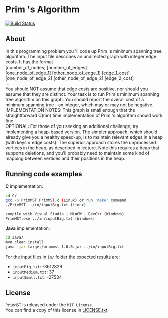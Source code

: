 Prim 's Algorithm
===================
[![Build Status](https://secure.travis-ci.org/bogcon/AlgorithmsAndApplications.png?branch=master)](http://travis-ci.org/bogcon/AlgorithmsAndApplications)

About
------------
In this programming problem you 'll code up Prim 's minimum spanning tree algorithm. 
The input file describes an undirected graph with integer edge costs. It has the format  
[number_of_nodes] [number_of_edges]  
[one_node_of_edge_1] [other_node_of_edge_1] [edge_1_cost]  
[one_node_of_edge_2] [other_node_of_edge_2] [edge_2_cost]  
...  
You should NOT assume that edge costs are positive, nor should you assume that they are distinct. 
Your task is to run Prim's minimum spanning tree algorithm on this graph. 
You should report the overall cost of a minimum spanning tree - an integer, which may or may not be negative.  
IMPLEMENTATION NOTES: This graph is small enough that the straightforward O(mn) time implementation of Prim 's algorithm should work fine.  
OPTIONAL: For those of you seeking an additional challenge, try implementing a heap-based version. 
The simpler approach, which should already give you a healthy speed-up, is to maintain relevant edges 
in a heap (with keys = edge costs). The superior approach stores the unprocessed vertices in the heap, 
as described in lecture. Note this requires a heap that supports deletions, 
and you'll probably need to maintain some kind of mapping between vertices and 
their positions in the heap.


Running code examples
------------
**C** implementation:
```sh
cd C/  
gcc -o PrimMST PrimMST.c (Linux) or run 'make' command
./PrimMST ../in/inputBig.txt (Linux)

compile with Visual Studio | MinGW | DevC++ (Windows)
PrimMST.exe ../in/inputBig.txt (Windows)
```

**Java** implementation:
```sh
cd Java/
mvn clean install
java -jar target/primmst-1.0.0.jar ../in/inputBig.txt
```

For the input files in `in/` folder the expected results are:  
 - `inputBig.txt`: -3612829   
 - `inputMedium.txt`: 37  
 - `inputSmall.txt`: -27534  

License
---------------------
`PrimMST` is released under the `MIT License`.   
You can find a copy of this license in [LICENSE.txt](LICENSE.txt).  

